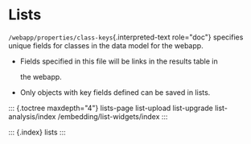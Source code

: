 # Lists

`/webapp/properties/class-keys`{.interpreted-text role="doc"} specifies unique fields for classes in the data model for the webapp.

* Fields specified in this file will be links in the results table in

  the webapp.

* Only objects with key fields defined can be saved in lists.

::: {.toctree maxdepth="4"} lists-page list-upload list-upgrade list-analysis/index /embedding/list-widgets/index :::

::: {.index} lists :::


